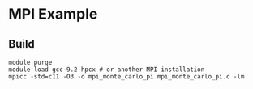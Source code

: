 # MPI Example

## Build

```{sh}
module purge
module load gcc-9.2 hpcx # or another MPI installation
mpicc -std=c11 -O3 -o mpi_monte_carlo_pi mpi_monte_carlo_pi.c -lm
```


